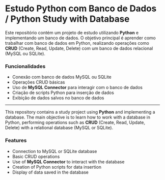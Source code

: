 # Estudo Python com Banco de Dados / Python Study with Database

Este repositório contém um projeto de estudo utilizando **Python** e implementando um banco de dados. O objetivo principal é aprender como trabalhar com banco de dados em Python, realizando operações como **CRUD** (Create, Read, Update, Delete) com um banco de dados relacional (MySQL ou SQLite).

### Funcionalidades
- Conexão com banco de dados MySQL ou SQLite
- Operações CRUD básicas
- Uso de **MySQL Connector** para interagir com o banco de dados
- Criação de scripts Python para inserção de dados
- Exibição de dados salvos no banco de dados

<hr>

This repository contains a study project using **Python** and implementing a database. The main objective is to learn how to work with a database in Python, performing operations such as **CRUD** (Create, Read, Update, Delete) with a relational database (MySQL or SQLite).

### Features
- Connection to MySQL or SQLite database
- Basic CRUD operations
- Use of **MySQL Connector** to interact with the database
- Creation of Python scripts for data insertion
- Display of data saved in the database
